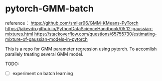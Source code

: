 # pytorch-GMM-batch
reference：
https://github.com/smiler96/GMM-KMeans-PyTorch
https://jakevdp.github.io/PythonDataScienceHandbook/05.12-gaussian-mixtures.html
https://stackoverflow.com/questions/65755730/estimating-mixture-of-gaussian-models-in-pytorch

This is a repo for GMM parameter regression using pytorch. To accomlish parallely treating several GMM model.

TODO:
- [ ] experiment on batch learning
